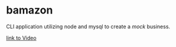 # bamazon

CLI application utilizing node and mysql to create a _mock_ business. 

[link to Video](./assets/Screenvideo4.mp4)
